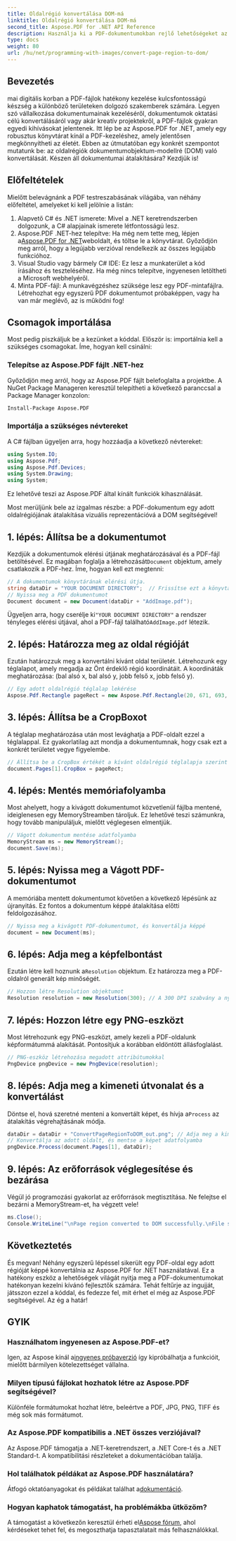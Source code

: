 ```yaml
---
title: Oldalrégió konvertálása DOM-má
linktitle: Oldalrégió konvertálása DOM-má
second_title: Aspose.PDF for .NET API Reference
description: Használja ki a PDF-dokumentumokban rejlő lehetőségeket az Aspose.PDF for .NET segítségével. Konvertálja a PDF-fájlok régióit képekké, és javítsa munkafolyamatait.
type: docs
weight: 80
url: /hu/net/programming-with-images/convert-page-region-to-dom/
---
```

## Bevezetés

mai digitális korban a PDF-fájlok hatékony kezelése kulcsfontosságú készség a különböző területeken dolgozó szakemberek számára. Legyen szó vállalkozása dokumentumainak kezeléséről, dokumentumok oktatási célú konvertálásáról vagy akár kreatív projektekről, a PDF-fájlok gyakran egyedi kihívásokat jelentenek. Itt lép be az Aspose.PDF for .NET, amely egy robusztus könyvtárat kínál a PDF-kezeléshez, amely jelentősen megkönnyítheti az életét. Ebben az útmutatóban egy konkrét szempontot mutatunk be: az oldalrégiók dokumentumobjektum-modellré (DOM) való konvertálását. Készen áll dokumentumai átalakítására? Kezdjük is!

## Előfeltételek

Mielőtt belevágnánk a PDF testreszabásának világába, van néhány előfeltétel, amelyeket ki kell jelölnie a listán:
1. Alapvető C# és .NET ismerete: Mivel a .NET keretrendszerben dolgozunk, a C# alapjainak ismerete létfontosságú lesz.
2.  Aspose.PDF .NET-hez telepítve: Ha még nem tette meg, lépjen a[Aspose.PDF for .NET](https://releases.aspose.com/pdf/net/)weboldalt, és töltse le a könyvtárat. Győződjön meg arról, hogy a legújabb verzióval rendelkezik az összes legújabb funkcióhoz.
3. Visual Studio vagy bármely C# IDE: Ez lesz a munkaterület a kód írásához és teszteléséhez. Ha még nincs telepítve, ingyenesen letöltheti a Microsoft webhelyéről.
4. Minta PDF-fájl: A munkavégzéshez szüksége lesz egy PDF-mintafájlra. Létrehozhat egy egyszerű PDF dokumentumot próbaképpen, vagy ha van már meglévő, az is működni fog!

## Csomagok importálása

Most pedig piszkáljuk be a kezünket a kóddal. Először is: importálnia kell a szükséges csomagokat. Íme, hogyan kell csinálni:

### Telepítse az Aspose.PDF fájlt .NET-hez
Győződjön meg arról, hogy az Aspose.PDF fájlt belefoglalta a projektbe. A NuGet Package Manageren keresztül telepítheti a következő paranccsal a Package Manager konzolon:
```bash
Install-Package Aspose.PDF
```

### Importálja a szükséges névtereket
A C# fájlban ügyeljen arra, hogy hozzáadja a következő névtereket:
```csharp
using System.IO;
using Aspose.Pdf;
using Aspose.Pdf.Devices;
using System.Drawing;
using System;
```

Ez lehetővé teszi az Aspose.PDF által kínált funkciók kihasználását.

Most merüljünk bele az izgalmas részbe: a PDF-dokumentum egy adott oldalrégiójának átalakítása vizuális reprezentációvá a DOM segítségével!

## 1. lépés: Állítsa be a dokumentumot
 Kezdjük a dokumentumok elérési útjának meghatározásával és a PDF-fájl betöltésével. Ez magában foglalja a létrehozását`Document` objektum, amely csatlakozik a PDF-hez. Íme, hogyan kell ezt megtenni:

```csharp
// A dokumentumok könyvtárának elérési útja.
string dataDir = "YOUR DOCUMENT DIRECTORY";  // Frissítse ezt a könyvtár elérési útjával
// Nyissa meg a PDF dokumentumot
Document document = new Document(dataDir + "AddImage.pdf");
```

 Ügyeljen arra, hogy cserélje ki`"YOUR DOCUMENT DIRECTORY"` a rendszer tényleges elérési útjával, ahol a PDF-fájl található`AddImage.pdf` létezik.

## 2. lépés: Határozza meg az oldal régióját
Ezután határozzuk meg a konvertálni kívánt oldal területét. Létrehozunk egy téglalapot, amely megadja az Önt érdeklő régió koordinátáit. A koordináták meghatározása: (bal alsó x, bal alsó y, jobb felső x, jobb felső y).

```csharp
// Egy adott oldalrégió téglalap lekérése
Aspose.Pdf.Rectangle pageRect = new Aspose.Pdf.Rectangle(20, 671, 693, 1125);
```

## 3. lépés: Állítsa be a CropBoxot
A téglalap meghatározása után most levághatja a PDF-oldalt ezzel a téglalappal. Ez gyakorlatilag azt mondja a dokumentumnak, hogy csak ezt a konkrét területet vegye figyelembe.

```csharp
// Állítsa be a CropBox értékét a kívánt oldalrégió téglalapja szerint
document.Pages[1].CropBox = pageRect;
```

## 4. lépés: Mentés memóriafolyamba
Most ahelyett, hogy a kivágott dokumentumot közvetlenül fájlba mentené, ideiglenesen egy MemoryStreamben tároljuk. Ez lehetővé teszi számunkra, hogy tovább manipuláljuk, mielőtt véglegesen elmentjük.

```csharp
// Vágott dokumentum mentése adatfolyamba
MemoryStream ms = new MemoryStream();
document.Save(ms);
```

## 5. lépés: Nyissa meg a Vágott PDF-dokumentumot
A memóriába mentett dokumentumot követően a következő lépésünk az újranyitás. Ez fontos a dokumentum képpé átalakítása előtti feldolgozásához.

```csharp
// Nyissa meg a kivágott PDF-dokumentumot, és konvertálja képpé
document = new Document(ms);
```

## 6. lépés: Adja meg a képfelbontást
Ezután létre kell hoznunk a`Resolution` objektum. Ez határozza meg a PDF-oldalról generált kép minőségét.

```csharp
// Hozzon létre Resolution objektumot
Resolution resolution = new Resolution(300); // A 300 DPI szabvány a nyomtatási minőséghez
```

## 7. lépés: Hozzon létre egy PNG-eszközt
Most létrehozunk egy PNG-eszközt, amely kezeli a PDF-oldalunk képformátummá alakítását. Pontosítjuk a korábban eldöntött állásfoglalást.

```csharp
// PNG-eszköz létrehozása megadott attribútumokkal
PngDevice pngDevice = new PngDevice(resolution);
```

## 8. lépés: Adja meg a kimeneti útvonalat és a konvertálást
Döntse el, hová szeretné menteni a konvertált képet, és hívja a`Process` az átalakítás végrehajtásának módja.

```csharp
dataDir = dataDir + "ConvertPageRegionToDOM_out.png"; // Adja meg a kimeneti fájlt
// Konvertálja az adott oldalt, és mentse a képet adatfolyamba
pngDevice.Process(document.Pages[1], dataDir);
```

## 9. lépés: Az erőforrások véglegesítése és bezárása
Végül jó programozási gyakorlat az erőforrások megtisztítása. Ne felejtse el bezárni a MemoryStream-et, ha végzett vele!

```csharp
ms.Close();
Console.WriteLine("\nPage region converted to DOM successfully.\nFile saved at " + dataDir);
```

## Következtetés

És megvan! Néhány egyszerű lépéssel sikerült egy PDF-oldal egy adott régióját képpé konvertálnia az Aspose.PDF for .NET használatával. Ez a hatékony eszköz a lehetőségek világát nyitja meg a PDF-dokumentumokat hatékonyan kezelni kívánó fejlesztők számára. Tehát feltűrje az ingujját, játsszon ezzel a kóddal, és fedezze fel, mit érhet el még az Aspose.PDF segítségével. Az ég a határ!

## GYIK

### Használhatom ingyenesen az Aspose.PDF-et?  
 Igen, az Aspose kínál a[ingyenes próbaverzió](https://releases.aspose.com/) így kipróbálhatja a funkcióit, mielőtt bármilyen kötelezettséget vállalna.

### Milyen típusú fájlokat hozhatok létre az Aspose.PDF segítségével?  
Különféle formátumokat hozhat létre, beleértve a PDF, JPG, PNG, TIFF és még sok más formátumot. 

### Az Aspose.PDF kompatibilis a .NET összes verziójával?  
Az Aspose.PDF támogatja a .NET-keretrendszert, a .NET Core-t és a .NET Standard-t. A kompatibilitási részleteket a dokumentációban találja.

### Hol találhatok példákat az Aspose.PDF használatára?  
 Átfogó oktatóanyagokat és példákat találhat a[dokumentáció](https://reference.aspose.com/pdf/net/).

### Hogyan kaphatok támogatást, ha problémákba ütközöm?  
 A támogatást a következőn keresztül érheti el[Aspose fórum](https://forum.aspose.com/c/pdf/10), ahol kérdéseket tehet fel, és megoszthatja tapasztalatait más felhasználókkal.